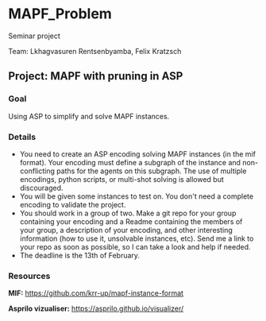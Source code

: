 # MAPF_Problem
Seminar project

Team: Lkhagvasuren Rentsenbyamba, Felix Kratzsch 
## Project: MAPF with pruning in ASP
### Goal
Using ASP to simplify and solve MAPF instances.

### Details
- You need to create an ASP encoding solving MAPF instances (in the mif format). Your encoding must define a subgraph of the instance and non-conflicting paths for the agents on this subgraph. The use of multiple encodings, python scripts, or multi-shot solving is allowed but discouraged.
- You will be given some instances to test on. You don't need a complete encoding to validate the project.
- You should work in a group of two. Make a git repo for your group containing your encoding and a Readme containing the members of your group, a description of your encoding, and other interesting information (how to use it, unsolvable instances, etc). Send me a link to your repo as soon as possible, so I can take a look and help if needed.
- The deadline is the 13th of February.
### Resources
**MIF:** https://github.com/krr-up/mapf-instance-format

**Asprilo vizualiser:** https://asprilo.github.io/visualizer/